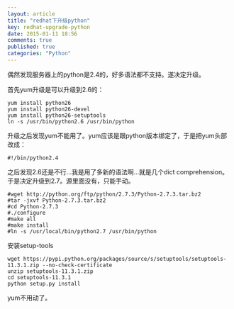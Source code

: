 ```yaml
---
layout: article
title: "redhat下升级python"
key: redhat-upgrade-python
date: 2015-01-11 18:56
comments: true
published: true
categories: "Python"
---
```

  偶然发现服务器上的python是2.4的，好多语法都不支持。遂决定升级。

  首先yum升级是可以升级到2.6的：

  	yum install python26
  	yum install python26-devel
  	yum install python26-setuptools
  	ln -s /usr/bin/python2.6 /usr/bin/python

  升级之后发现yum不能用了。yum应该是跟python版本绑定了，于是把yum头部改成：

  	#!/bin/python2.4

  之后发现2.6还是不行...我是用了多新的语法啊...就是几个dict comprehension。于是决定升级到2.7。源里面没有，只能手动。

  	#wget http://python.org/ftp/python/2.7.3/Python-2.7.3.tar.bz2  
  	#tar -jxvf Python-2.7.3.tar.bz2
  	#cd Python-2.7.3  
  	#./configure  
	#make all             
	#make install
	#ln -s /usr/local/bin/python2.7 /usr/bin/python  

  安装setup-tools

  	wget https://pypi.python.org/packages/source/s/setuptools/setuptools-11.3.1.zip --no-check-certificate
  	unzip setuptools-11.3.1.zip
  	cd setuptools-11.3.1
  	python setup.py install

  yum不用动了。
